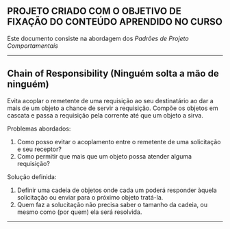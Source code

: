 ## PROJETO CRIADO COM O OBJETIVO DE FIXAÇÃO DO CONTEÚDO APRENDIDO NO CURSO

Este documento consiste na abordagem dos *Padrões de Projeto Comportamentais*

---

## Chain of Responsibility (Ninguém solta a mão de ninguém)

Evita acoplar o remetente de uma requisição ao seu destinatário ao dar a mais de um objeto a chance de servir a
requisição. Compõe os objetos em cascata e passa a requisição pela corrente até que um objeto a sirva.

Problemas abordados:

1. Como posso evitar o acoplamento entre o remetente de uma solicitação e seu receptor?
2. Como permitir que mais que um objeto possa atender alguma requisição?

Solução definida:

1. Definir uma cadeia de objetos onde cada um poderá responder àquela solicitação ou enviar para o próximo objeto
   tratá-la.
2. Quem faz a solucitação não precisa saber o tamanho da cadeia, ou mesmo como (por quem) ela será resolvida.

---
